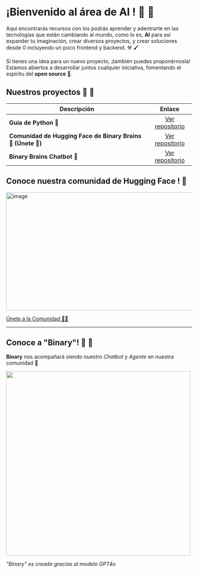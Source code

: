 # ¡Bienvenido al área de AI !  🧠 🤖 

Aquí encontrarás recursos con los podrás aprender y adentrarte en las tecnologías que están cambiando al mundo, como lo es, **AI** para así expander tu imaginación, crear diversos proyectos, y crear soluciones desde 0 incluyendo un poco frontend y backend. ⚒️ 🖌️


Si tienes una idea para un nuevo proyecto, ¡también puedes proponérnosla! Estamos abiertos a desarrollar juntos cualquier iniciativa, fomentando el espíritu del **open source** 🐧.  


## Nuestros proyectos 🧠 🐍 </h2> </summary>
| Descripción | Enlace |
|-------------|:------:|
| **Guía de Python 🐍** | [Ver repositorio](https://github.com/binarybrains-upiicsa/Python-Guide) |
| **Comunidad de Hugging Face de Binary Brains 🤗 (Únete 👀)** | [Ver repositorio]([https://huggingface.co/BinaryBrainsAI](https://github.com/binarybrains-upiicsa/HugginFace-Community)) |
| **Binary Brains Chatbot 🤖** | [Ver repositorio](https://github.com/binarybrains-upiicsa/binary_chatbot) |

## Conoce nuestra comunidad de Hugging Face ! 🤗

<img width="800" height="320" alt="image" src="https://github.com/user-attachments/assets/66594622-d9c4-4523-a178-3cb6356dd591" />

[Únete a la Comunidad 🤗💙](https://huggingface.co/BinaryBrainsAI)  

---
## Conoce a "Binary"!  🧠  🔵

**Binary** nos acompañará siendo nuestro *Chatbot* y *Agente* en nuestra comunidad 🤖

<img src="https://github.com/user-attachments/assets/a8c74e34-a410-42c4-819a-8931e885d7b2" width="500" height="500"></img>


*"Binary" es creado gracias al modelo GPT4o*

